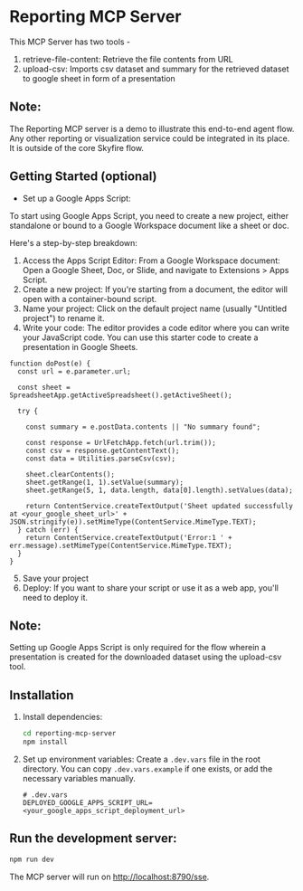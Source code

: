 # Reporting MCP Server

This MCP Server has two tools - 
1. retrieve-file-content: Retrieve the file contents from URL
2. upload-csv: Imports csv dataset and summary for the retrieved dataset to google sheet in form of a presentation 

## Note:
The Reporting MCP server is a demo to illustrate this end-to-end agent flow. Any other reporting or visualization service could be integrated in its place. It is outside of the core Skyfire flow.

## Getting Started (optional)

- Set up a Google Apps Script:

To start using Google Apps Script, you need to create a new project, either standalone or bound to a Google Workspace document like a sheet or doc.

Here's a step-by-step breakdown:

1. Access the Apps Script Editor:
From a Google Workspace document: Open a Google Sheet, Doc, or Slide, and navigate to Extensions > Apps Script. 
2. Create a new project:
If you're starting from a document, the editor will open with a container-bound script. 
3. Name your project:
Click on the default project name (usually "Untitled project") to rename it. 
4. Write your code:
The editor provides a code editor where you can write your JavaScript code. You can use this starter code to create a presentation in Google Sheets.

```
function doPost(e) {
  const url = e.parameter.url;
  
  const sheet = SpreadsheetApp.getActiveSpreadsheet().getActiveSheet();

  try {

    const summary = e.postData.contents || "No summary found";

    const response = UrlFetchApp.fetch(url.trim());
    const csv = response.getContentText();
    const data = Utilities.parseCsv(csv);

    sheet.clearContents();
    sheet.getRange(1, 1).setValue(summary);
    sheet.getRange(5, 1, data.length, data[0].length).setValues(data);
    
    return ContentService.createTextOutput('Sheet updated successfully at <your_google_sheet_url>' + JSON.stringify(e)).setMimeType(ContentService.MimeType.TEXT);
  } catch (err) {
    return ContentService.createTextOutput('Error:1 ' + err.message).setMimeType(ContentService.MimeType.TEXT);
  }
}
```
5. Save your project
6. Deploy:
If you want to share your script or use it as a web app, you'll need to deploy it.

## Note:
Setting up Google Apps Script is only required for the flow wherein a presentation is created for the downloaded dataset using the upload-csv tool.

## Installation

1.  Install dependencies:
    ```bash
    cd reporting-mcp-server
    npm install
    ```
2.  Set up environment variables:
    Create a `.dev.vars` file in the root directory. You can copy `.dev.vars.example` if one exists, or add the necessary variables manually.

    ```
    # .dev.vars
    DEPLOYED_GOOGLE_APPS_SCRIPT_URL=<your_google_apps_script_deployment_url>
    ```

## Run the development server:

```bash
npm run dev
```

The MCP server will run on [http://localhost:8790/sse](http://localhost:8790/sse).